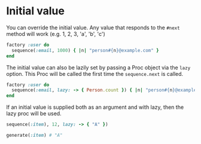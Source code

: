 # Initial value

You can override the initial value. Any value that responds to the `#next`
method will work (e.g. 1, 2, 3, 'a', 'b', 'c')

```ruby
factory :user do
  sequence(:email, 1000) { |n| "person#{n}@example.com" }
end
```

The initial value can also be lazily set by passing a Proc object via the `lazy` option. This Proc will be called the first time the `sequence.next` is called.

```ruby
factory :user do
  sequence(:email, lazy: -> { Person.count }) { |n| "person#{n}@example.com" }
end
```

If an initial value is supplied both as an argument and with lazy, then the lazy proc will be used.

```ruby
sequence(:item), 12, lazy: -> { "A" })

generate(:item) # "A"
```
